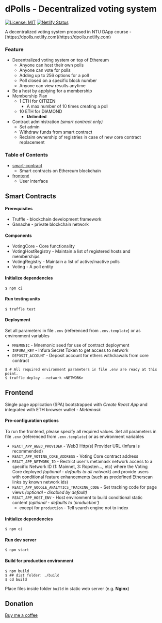 # dPolls - Decentralized voting system
[![License: MIT](https://img.shields.io/badge/License-MIT-yellow.svg)](https://opensource.org/licenses/MIT) [![Netlify Status](https://api.netlify.com/api/v1/badges/34104410-f4a4-48a3-8603-876aeef24cbf/deploy-status)](https://app.netlify.com/sites/dpolls/deploys)

A decentralized voting system proposed in NTU DApp course - [https://dpolls.netlify.com](https://dpolls.netlify.com)

### Feature
* Decentralized voting system on top of Ethereum
  * Anyone can host their own polls
  * Anyone can vote for polls
  * Adding up to 256 options for a poll
  * Poll closed on a specific block number
  * Anyone can view results anytime
* Be a host by applying for a membership
* Membership Plan
  * 1 ETH for CITIZEN
    * A max number of 10 times creating a poll
  * 10 ETH for DIAMOND
    * **Unlimited**
* Contract administration *(smart contract only)*
  * Set admin
  * Withdraw funds from smart contract
  * Reclaim ownership of registries in case of new core contract replacement

### Table of Contents
* [smart-contract](#smart-contracts)
  * Smart contracts on Ethereum blockchain
* [frontend](#frontend)
  * User interface


Smart Contracts
--------------------
#### Prerequisites
* Truffle - blockchain development framework
* Ganache - private blockchain network

#### Components
* VotingCore - Core functionality
* VotingHostRegistry - Maintain a list of registered hosts and memberships
* VotingRegistry - Maintain a list of active/inactive polls
* Voting - A poll entity

#### Initialize dependencies
```shell
$ npm ci
```

#### Run testing units
```shell
$ truffle test
```

#### Deployment
Set all parameters in file ```.env``` (referenced from ```.env.template```) or as environment variables
* ```MNEMONIC``` - Mnemonic seed for use of contract deployment
* ```INFURA_KEY``` - Infura Secret Token to get access to network
* ```DEPOSIT_ACCOUNT``` - Deposit account for ethers withdrawals from core contract

```shell
$ # All required environment parameters in file .env are ready at this point.
$ truffle deploy --network <NETWORK>
```

Frontend
--------------------
Single page application (SPA) bootstrapped with *Create React App* and integrated with ETH browser wallet - *Metamask*

#### Pre-configuration options
To run the frontend, please specify all required values.
Set all parameters in file ```.env``` (referenced from ```.env.template```) or as environment variables

* ```REACT_APP_WEB3_PROVIDER``` - Web3 Http(s) Provider URL (Infura is recommended)
* ```REACT_APP_VOTING_CORE_ADDRESS``` - Voting Core contract address
* ```REACT_APP_NETWORK_ID``` - Restrict user's metamask network access to a specific Network ID (1: Mainnet, 3: Ropsten..., etc) where the Voting Core deployed *(optional - defaults to all network)* and provide users with conditional feature enhancements (such as predefined Etherscan links by known network ids)
* ```REACT_APP_GOOGLE_ANALYTICS_TRACKING_CODE``` - Set tracking code for page views *(optional - disabled by default)*
* ```REACT_APP_HOST_ENV``` - Host environment to build conditional static content *(optional - defaults to 'production')*
  * except for ```production``` - Tell search engine not to index

#### Initialize dependencies
```shell
$ npm ci
```

#### Run dev server
```shell
$ npm start
```

#### Build for production environment
```shell
$ npm build
$ ## dist folder: ./build
$ cd build
```

Place files inside folder ```build``` in static web server (e.g. **Nginx**)

## Donation
[Buy me a coffee](https://www.buymeacoffee.com/XSNsIxjm2)

